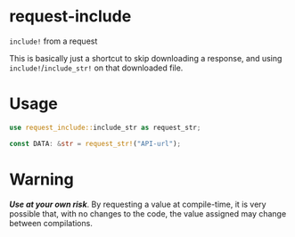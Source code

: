 # request-include
`include!` from a request

This is basically just a shortcut to skip downloading a response, and using `include!`/`include_str!` on that downloaded file.

# Usage
```rust
use request_include::include_str as request_str;

const DATA: &str = request_str!("API-url");
```

# Warning
*__Use at your own risk__*. By requesting a value at compile-time, it is very possible that, with no changes to the code,
the value assigned may change between compilations.
